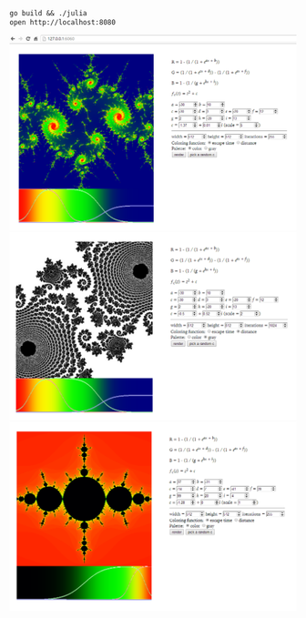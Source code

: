 ```
go build && ./julia
open http://localhost:8080
```

![](demo.png)
![](demo2.png)
![](demo3.png)
